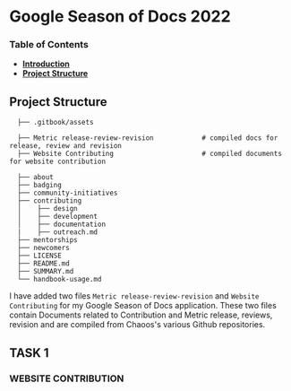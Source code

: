 # Google Season of Docs 2022

### Table of Contents
* [**Introduction**](https://github.com/pratik2315/community-handbook/edit/season-of-docs/README.md#project-structure)
* [**Project Structure**](https://github.com/pratik2315/community-handbook/edit/season-of-docs/README.md#project-structure)

## Project Structure

```text
  ├── .gitbook/assets   
  
  ├── Metric release-review-revision            # compiled docs for release, review and revision
  ├── Website Contributing                      # compiled documents for website contribution
  
  ├── about                                     
  ├── badging                                   
  ├── community-initiatives                     
  ├── contributing                              
  │    ├── design                               
  │    ├── development                          
  │    ├── documentation                        
  |    ├── outreach.md                          
  ├── mentorships                               
  ├── newcomers                                 
  ├── LICENSE                                   
  ├── README.md                                 
  ├── SUMMARY.md                                
  └── handbook-usage.md                         
```
I have added two files `Metric release-review-revision` and `Website Contributing` for my Google Season of Docs application. These two files contain Documents related to Contribution and Metric release, reviews, revision and are compiled from Chaoos's various Github repositories.

## TASK 1
### WEBSITE CONTRIBUTION

